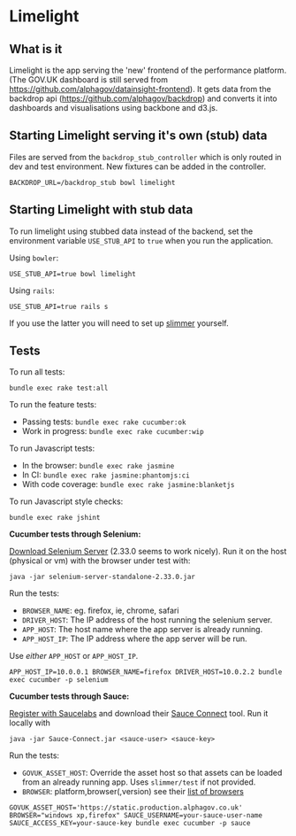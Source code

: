 # Limelight

## What is it

Limelight is the app serving the 'new' frontend of the performance platform. (The GOV.UK dashboard is still served from
https://github.com/alphagov/datainsight-frontend). It gets data from the backdrop api (https://github.com/alphagov/backdrop) and 
converts it into dashboards and visualisations using backbone and d3.js.

## Starting Limelight serving it's own (stub) data

Files are served from the `backdrop_stub_controller` which is only routed in dev and test environment. New fixtures can be added in the controller.

```Shell
BACKDROP_URL=/backdrop_stub bowl limelight
```

## Starting Limelight with stub data

To run limelight using stubbed data instead of the backend, set the environment variable `USE_STUB_API` to `true` when you run the application.

Using `bowler`:

```Shell
USE_STUB_API=true bowl limelight
```

Using `rails`:

```Shell
USE_STUB_API=true rails s
```

If you use the latter you will need to set up [slimmer](https://github.com/alphagov/slimmer) yourself.

## Tests

To run all tests:

`bundle exec rake test:all`

To run the feature tests:

* Passing tests: `bundle exec rake cucumber:ok`
* Work in progress: `bundle exec rake cucumber:wip`

To run Javascript tests:

* In the browser: `bundle exec rake jasmine`
* In CI: `bundle exec rake jasmine:phantomjs:ci`
* With code coverage: `bundle exec rake jasmine:blanketjs`

To run Javascript style checks:

`bundle exec rake jshint`

**Cucumber tests through Selenium:**

[Download Selenium Server](http://docs.seleniumhq.org/download/) (2.33.0
seems to work nicely). Run it on the host (physical or vm) with the browser under test with:

```shell
java -jar selenium-server-standalone-2.33.0.jar
```

Run the tests:
- `BROWSER_NAME`: eg. firefox, ie, chrome, safari
- `DRIVER_HOST`: The IP address of the host running the selenium server.
- `APP_HOST`: The host name where the app server is already running.
- `APP_HOST_IP`: The IP address where the app server will be run.

Use *either* `APP_HOST` or `APP_HOST_IP`.

    APP_HOST_IP=10.0.0.1 BROWSER_NAME=firefox DRIVER_HOST=10.0.2.2 bundle exec cucumber -p selenium


**Cucumber tests through Sauce:**

[Register with Saucelabs](https://saucelabs.com) and download their [Sauce Connect](https://saucelabs.com/docs/connect) tool. Run it locally with

```shell
java -jar Sauce-Connect.jar <sauce-user> <sauce-key>
```

Run the tests:
- `GOVUK_ASSET_HOST`: Override the asset host so that assets can be loaded from an already running app. Uses `slimmer/test` if not provided.
- `BROWSER`: platform,browser(,version) see their [list of browsers](https://saucelabs.com/docs/platforms)

```shell
GOVUK_ASSET_HOST='https://static.production.alphagov.co.uk' BROWSER="windows xp,firefox" SAUCE_USERNAME=your-sauce-user-name SAUCE_ACCESS_KEY=your-sauce-key bundle exec cucumber -p sauce
```
